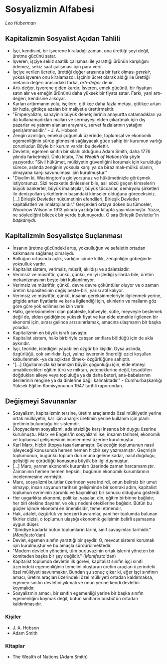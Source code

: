 # Sosyalizmin Alfabesi

*Leo Huberman*

## Kapitalizmin Sosyalist Açıdan Tahlili

* İşçi, kendisini, bir işverene kiraladığı zaman, ona ürettiği şeyi değil,
  üretme gücünü satar.
* İşveren, işçiye sekiz saatlik çalışması ile yarattığı ürünün karşılığını
  ödemez, sekiz saat çalışması için para verir.
* İşçiye verilen ücretle, ürettiği değer arasında bir fark olması *gerekir*,
  yoksa işveren onu kiralamazdı. İşçinin ücret olarak aldığı ile ürettiği
  metanın değeri arasındaki farka, *artı-değer* denir.
* Artı-değer, işverene giden kardır. İşveren, emek gücünü, bir fiyattan satın
  alır ve emeğin ürününü daha yüksek bir fiyata satar. Farkı, yani artı-değeri,
  kendisine alıkoyar.
* Karları arttırmanın yolu, işçilere, gittikçe daha fazla metayı, gittikçe artan
  bir hızla, gittikçe azalan bir maliyetle ürettirmektir.
* "Emperyalizm, sanayinin büyük denetçilerinin anayurtta satamadıkları ya da
  kullanamadıkları malları ve sermayeyi elden çıkartmak için dış pazarlar ve
  yatırım alanları arayarak, servet fazlalarının yatağını genişletmesidir." -
  J. A. Hobson
* Zengin azınlığın, emekçi çoğunluk üzerinde, toplumsal ve ekonomik
  egemenliğinin sürüp gitmesini sağlayacak güce sahip bir kurumun varlığı
  zorunludur. Böyle bir kurum vardır: bu devlettir.
* Devletin, egemen sınıfın bir silahı olduğunu Adam Smith, daha 1776 yılında
  farketmişti. Ünlü kitabı, *The Wealth of Nations*'da şöyle yazıyordu: "Sivil
  hükümet, mülkiyetin güvenliğini korumak için kurulduğu sürece, aslında
  zenginin yoksula karşı ya da biraz malı-mülkü olanın, olmayana karşı
  savunulması için kurulmuştur."
* "Diyelim ki, Washington'a gidiyorsunuz ve hükümetinizle görüşmek
  istiyorsunuz. Sizi nezaketle dinleseler bile, asıl sözü geçen kimselerin büyük
  bankerler, büyük imalatçılar, büyük tüccarlar, demiryolu şirketleri ile
  denizyolları şirketlerinin başındaki kimseler olduğunu göreceksiniz. [...]
  Birleşik Devletler hükümetinin efendileri, Birleşik Devletler kapitalistleri
  ve imalatçılarıdır." Gerçekleri ortaya döken bu tümceler, Woodrow Wilson'ın
  1913 yılında yazdığı bir kitapta yayımlanmıştır. Yazar, ne söylediğini bilecek
  bir yerde bulunuyordu. O sıra Birleşik Devletler'in *başkanıydı*.


## Kapitalizmin Sosyalistçe Suçlanması

* İnsanın üretme gücündeki artış, yoksulluğun ve sefaletin ortadan kalkmasını
  sağlamış olmalıydı.
* Bolluğun ortasında açlık, varlığın içinde kıtlık, zenginliğin göbeğinde
  yoksulluk vardır.
* Kapitalist sistem, verimsiz, müsrif, akıldışı ve adaletsizdir.
* Verimsiz ve müsriftir, çünkü, çünkü, en iyi işlediği yıllarda bile, üretim
  mekanizmasının beşte-biri kullanılmıyor.
* Verimsiz ve müsriftir, çünkü, devre devre çöküntüler oluyor ve o zaman üretim
  kapasitesinin değiş beşte-biri, yarısı atıl kalıyor.
* Verimsiz ve müsriftir, çünkü, insanın gereksinmeleriyle ilgilenmek yerine,
  gitgide artan fiyatlarla ve karla ilgilendiği için, ekinlerin ve malların göz
  göre göre yok edilmesine izin verir.
* Halkı, gereksinmeleri olan patatesle, kahveyle, sütle, meyveyle beslemek değil
  de, elden geldiğince yüksek fiyat ve kar elde etmekle ilgilenen bir ekonomi
  için, sırası gelince arzı sınırlamak, amacına ulaşmanın bir başka yoludur.
* Kapitalizmin en büyük israfı savaştır.
* Kapitalist sistem, halkı birbiriyle çatışan sınıflara böldüğü için de akla
  aykırıdır.
* İşçi, teoride, istediğini yapabilen *özgür* bir kişidir. Oysa aslında,
  özgürlüğü, çok sınırlıdır. İşçi, yalnız işverenin önerdiği ezici koşulları
  kabullenmek -ya da açlıktan ölmek- özgürlüğüne sahiptir.
* "[...] Oğullarımızla kızlarımızın büyük çoğunluğu için, elde etmeyi
  umabilecekleri eğitim türü ve miktarı, yeteneklerine değil, tesadüfen
  doğdukları aileye veya topluluğa ya da daha beteri, ana-babalarının
  derilerinin rengine ya da dinlerine bağlı kalmaktadır." - Cumhurbaşkanlığı
  Yüksek Eğitim Komisyonunun 1947 tarihli raporundan.


## Değişmeyi Savunanlar

* Sosyalizm, kapitalizmin tersine, üretim araçlarında özel mülkiyetin yerine
  ortak mülkiyetin, kar için anarşik üretimin yerine kullanım için planlı
  üretimin bulunduğu bir sistemdir.
* Ütopyacıların sosyalizmi, adaletsizliğe karşı insanca bir duygu üzerine
  kurulmuştu. Marx ve Engels'in sosyalizmi ise, insanın tarihsel, ekonomik ve
  toplumsal gelişmesinin incelenmesi üzerine kurulmuştur.
* Karl Marx, hiçbir ütopya tasarlamamıştır. Geleceğin toplumunun nasıl
  işleyeceği konusunda hemen hemen hiçbir şey yazmamıştır. Geçmişin toplumunun,
  bugünkü toplum durumuna gelene kadar, nasıl doğduğu, geliştiği ve çürüdüğü
  konusuna büyük bir ilgi duymuştur.
* [...] Marx, yarının ekonomik kurumları üzerinde zaman harcamamıştır. Zamanının
  hemen hemen hepsini, bugünün ekonomik kurumlarının incelenmesine vermiştir.
* Marx, sosyalizmi bulutlar üzerinden yere indirdi, onun belirsiz bir umut
  olmayıp, insan soyunun tarihsel gelişiminde bir sonraki adım, kapitalist
  toplumun evriminin zorunlu ve kaçınılmaz bir sonucu olduğunu gösterdi.
* Her uygarlıkta ekonomi, politika, yasalar, din, eğitim birbirine bağlıdır; her
  biri ötekine dayanır, ve oluş nedeni ötekilerine bağlıdır. Bütün bu güçler
  içinde ekonomi en önemlisidir, temel etmendir.
* Hak, adalet, özgürlük ve benzeri kavramlar, yani her toplumda bulunan fikirler
  dizisi, o toplumun ulaştığı ekonomik gelişimin belirli aşamasına uygun düşer.
* "Şimdiye kadarki bütün toplumların tarihi, sınıf savaşımları tarihidir."
  (*Manifesto*'dan)
* Devlet, egemen sınıfın yarattığı bir şeydir. O, mevcut sistemi korumak için
  kurulmuştur ve bu amaçla sürdürülmektedir.
* "Modern devletin yönetimi, tüm burjuvazinin ortak işlerini yöneten bir
  komiteden başka bir şey değildir." (*Manifesto*'dan)
* Kapitalist toplumda devletin ilk görevi, kapitalist sınıfın işçi sınıfı
  üzerindeki egemenliğinin temelini oluşturan üretim araçları üzerindeki özel
  mülkiyeti savunmaktır. Bundan şu sonuç çıkar ki, eğer işçi sınıfının amacı,
  üretim araçları üzerindeki özel mülkiyeti ortadan kaldırmaksa, egemen sınıfın
  devletini yıkmalı ve onun yerine kendi devletini koymalıdır.
* Sosyalizmin amacı, bir sınıfın egemenliği yerine bir başka sınıfın
  egemenliğini koymak değil, bütün sınıfların büsbütün ortadan kaldırılmasıdır.

### Kişiler

* J. A. Hobson
* Adam Smith

### Kitaplar

* The Wealth of Nations (Adam Smith)
